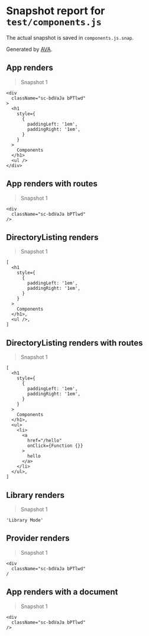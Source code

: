 # Snapshot report for `test/components.js`

The actual snapshot is saved in `components.js.snap`.

Generated by [AVA](https://ava.li).

## App renders

> Snapshot 1

    <div
      className="sc-bdVaJa bPTlwd"
    >
      <h1
        style={
          {
            paddingLeft: '1em',
            paddingRight: '1em',
          }
        }
      >
        Components
      </h1>
      <ul />
    </div>

## App renders with routes

> Snapshot 1

    <div
      className="sc-bdVaJa bPTlwd"
    />

## DirectoryListing renders

> Snapshot 1

    [
      <h1
        style={
          {
            paddingLeft: '1em',
            paddingRight: '1em',
          }
        }
      >
        Components
      </h1>,
      <ul />,
    ]

## DirectoryListing renders with routes

> Snapshot 1

    [
      <h1
        style={
          {
            paddingLeft: '1em',
            paddingRight: '1em',
          }
        }
      >
        Components
      </h1>,
      <ul>
        <li>
          <a
            href="/hello"
            onClick={Function {}}
          >
            hello
          </a>
        </li>
      </ul>,
    ]

## Library renders

> Snapshot 1

    'Library Mode'

## Provider renders

> Snapshot 1

    <div
      className="sc-bdVaJa bPTlwd"
    /

## App renders with a document

> Snapshot 1

    <div
      className="sc-bdVaJa bPTlwd"
    />